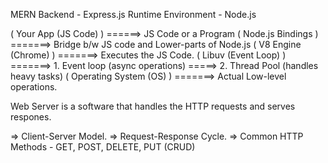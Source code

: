MERN
Backend - Express.js
Runtime Environment - Node.js

<!-- 1. JavaScript on both Client and Server. -->
<!-- 2. Non-blocking I/O Model. -->
<!-- 3. Huge Ecosystem (NPM) -->
<!-- 4. Fast Execution with V8 Engine -->

<!-- Interactive Node with REPL -->

<!-- REPL stands for Read-Eval-Print-Loop -->
<!-- 1. Quick Experimentation -->
<!-- 2. Debugging Snippets -->
<!-- 3. Learning JavaScript/Node.js Features -->
<!-- 4. Testing small code pieces before adding to files -->




<!-- Node.js Architecture -->

( Your App (JS Code) ) ======> JS Code or a Program
( Node.js Bindings ) =======> Bridge b/w JS code and Lower-parts of Node.js
( V8 Engine (Chrome) ) =======> Executes the JS Code.
( Libuv (Event Loop) ) =======> 1. Event loop (async operations)
=====> 2. Thread Pool (handles heavy tasks)
( Operating System (OS) ) =======> Actual Low-level operations.


<!-- Web Server: Web Application Architecture -->
Web Server is a software that handles the HTTP requests and serves respones.

<!-- http Module- creating servers and making HTTP requests. -->
=> Client-Server Model.
=> Request-Response Cycle.
=> Common HTTP Methods - GET, POST, DELETE, PUT (CRUD)
